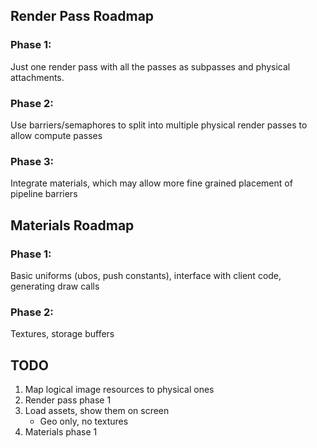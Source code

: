 ## Render Pass Roadmap
### Phase 1: 
Just one render pass with all the passes as subpasses and physical attachments. 
### Phase 2: 
Use barriers/semaphores to split into multiple physical render passes to allow compute passes
### Phase 3: 
Integrate materials, which may allow more fine grained placement of pipeline barriers

## Materials Roadmap
### Phase 1:
Basic uniforms (ubos, push constants), interface with client code, generating draw calls
### Phase 2:
Textures, storage buffers

## TODO
1. Map logical image resources to physical ones
2. Render pass phase 1
3. Load assets, show them on screen
    - Geo only, no textures
4. Materials phase 1